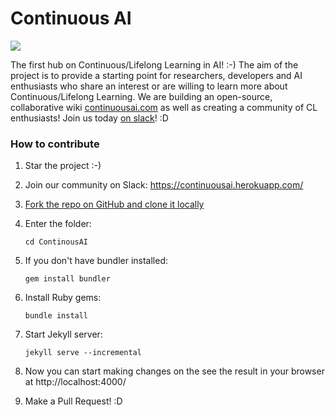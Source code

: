 # Continuous AI
<img src="https://continuousai.herokuapp.com/badge.svg">

The first hub on Continuous/Lifelong Learning in AI! :-)
The aim of the project is to provide a starting point for researchers, developers and AI enthusiasts who share an interest or are willing to learn more about Continuous/Lifelong Learning.
We are building an open-source, collaborative wiki [continuousai.com](http://continuousai.com) as well as creating a community of CL enthusiasts! Join us today [on slack](https://continuousai.herokuapp.com)! :D

### How to contribute

1. Star the project :-)

2. Join our community on Slack: https://continuousai.herokuapp.com/

3. [Fork the repo on GitHub and clone it locally](https://help.github.com/articles/fork-a-repo/)

4. Enter the folder: 

	`cd ContinousAI`

5. If you don't have bundler installed:

	`gem install bundler`

6. Install Ruby gems:
	
	`bundle install`

7. Start Jekyll server:

	`jekyll serve --incremental`

8. Now you can start making changes on the see the result in your browser at  http://localhost:4000/

9. Make a Pull Request! :D
